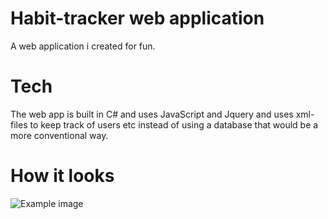 # Habit-tracker web application

A web application i created for fun.

# Tech
The web app is built in C# and uses JavaScript and Jquery and uses xml-files to keep track of users etc instead of using a database that would be a more conventional way.


# How it looks
![Example image]([/image/sample.png](https://raw.githubusercontent.com/carlmarkegang/habits/main/habit/Content/images/Screenshot.png) "Example")

